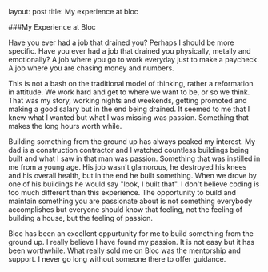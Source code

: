 layout: post
title: My experience at bloc

###My Experience at Bloc

Have you ever had a job that drained you? Perhaps I should be more specific. Have you ever had a job that drained you physically, metally and emotionally? A job where you go to work everyday just to make a paycheck. A job where you are chasing money and numbers.

This is not a bash on the traditional model of thinking, rather a reformation in attitude. We work hard and get to where we want to be, or so we think. That was my story, working nights and weekends, getting promoted and making a good salary but in the end being drained. It seemed to me that I knew what I wanted but what I was missing was passion. Something that makes the long hours worth while. 

Building something from the ground up has always peaked my interest. My dad is a construction contractor and I watched countless buildings being built and what I saw in that man was passion.  Something that was instilled in me from a young age. His job wasn't glamorous, he destroyed his knees and his overall health, but in the end he built something. When we drove by one of his buildings he would say "look, I built that". I don't believe coding is too much different than this experience. The opportunity to build and maintain something you are passionate about is not something everybody accomplishes but everyone should know that feeling, not the feeling of building a house, but the feeling of passion.

Bloc has been an excellent oppurtunity for me to build something from the ground up. I really believe I have found my passion. It is not easy but it has been worthwhile. What really sold me on Bloc was the mentorship and support. I never go long without someone there to offer guidance.  

